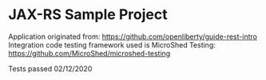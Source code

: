 # JAX-RS Sample Project

Application originated from: https://github.com/openliberty/guide-rest-intro
Integration code testing framework used is MicroShed Testing: https://github.com/MicroShed/microshed-testing

Tests passed 02/12/2020
